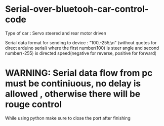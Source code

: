 # Serial-over-bluetooh-car-control-code

Type of car : Servo steered and rear motor driven 

Serial data format for sending to device : "100,-255;\n" (without quotes for direct arduino serial) where the first number(100) is steer angle and second number(-255) is directed speed(negative for reverse, positive for forward)

# WARNING: Serial data flow from pc must be continiuous, no delay is allowed , otherwise there will be rouge control 

While using python make sure to close the port after finishing 
